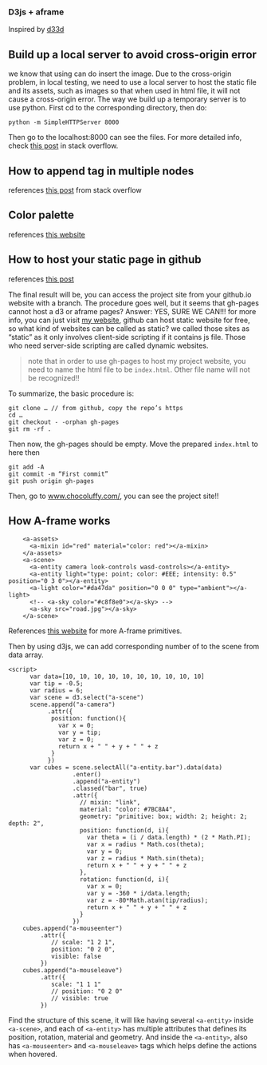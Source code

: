 ### D3js + aframe ###

Inspired by [d33d](https://www.youtube.com/watch?v=Tb2b5nFmmsM)

## Build up a local server to avoid cross-origin error

we know that using <a-image> can do insert the image. Due to the cross-origin problem, in local testing, we need to use a local server to host the static file and its assets, such as images so that when used in html file, it will not cause a cross-origin error. The way we build up a temporary server is to use python. First cd to the corresponding directory, then do:
```
python -m SimpleHTTPServer 8000
```
Then go to the localhost:8000 can see the files. For more detailed info, check [this post](http://stackoverflow.com/questions/8456538/origin-null-is-not-allowed-by-access-control-allow-origin) in stack overflow.

## How to append tag in multiple nodes
references [this post](http://stackoverflow.com/questions/24318154/d3-js-append-on-existing-div-and-hierarchy) from stack overflow

## Color palette
references [this website](http://paletton.com/#uid=10M0u0kiRKW0VGw8oOOrBQoTc+M)

## How to host your static page in github

references [this post](https://help.github.com/articles/creating-project-pages-manually/)

The final result will be, you can access the project site from your github.io website with a branch. The procedure goes well, but it seems that gh-pages cannot host a d3 or aframe pages? Answer: YES, SURE WE CAN!!! for more info, you can just visit [my website](https://chocoluffy.github.io/d3js-Aframe/), github can host static website for free, so what kind of websites can be called as static? we called those sites as “static” as it only involves client-side scripting if it contains js file. Those who need server-side scripting are called dynamic websites.

> note that in order to use gh-pages to host my project website, you need to name the html file to be `index.html`. Other file name will not be recognized!!

To summarize, the basic procedure is:

```
git clone … // from github, copy the repo’s https
cd …
git checkout - -orphan gh-pages
git rm -rf .
```
Then now, the gh-pages should be empty. Move the prepared `index.html` to here then
```
git add -A
git commit -m “First commit”
git push origin gh-pages
```
Then, go to www.chocoluffy.com/<your-project-name>, you can see the project site!!

## How A-frame works
```
    <a-assets>
      <a-mixin id="red" material="color: red"></a-mixin>
    </a-assets>
    <a-scene>
      <a-entity camera look-controls wasd-controls></a-entity>
      <a-entity light="type: point; color: #EEE; intensity: 0.5" position="0 3 0"></a-entity>
      <a-light color="#da47da" position="0 0 0" type="ambient"></a-light>
      <!-- <a-sky color="#c8f8e0"></a-sky> -->
      <a-sky src="road.jpg"></a-sky>
    </a-scene>
```
References [this website](https://aframe.io/docs/primitives/a-sky.html) for more A-frame primitives.

Then by using d3js, we can add corresponding number of <a-entity> to the scene from data array.

```
<script>
      var data=[10, 10, 10, 10, 10, 10, 10, 10, 10, 10]
      var tip = -0.5;
      var radius = 6;
      var scene = d3.select("a-scene")
      scene.append("a-camera")
           .attr({
            position: function(){
              var x = 0;
              var y = tip;
              var z = 0;
              return x + " " + y + " " + z
            }
           })
      var cubes = scene.selectAll("a-entity.bar").data(data)
                  .enter()
                  .append("a-entity")
                  .classed("bar", true)
                  .attr({
                    // mixin: "link",
                    material: "color: #7BC8A4",
                    geometry: "primitive: box; width: 2; height: 2; depth: 2",
                    position: function(d, i){
                      var theta = (i / data.length) * (2 * Math.PI);
                      var x = radius * Math.cos(theta); 
                      var y = 0;
                      var z = radius * Math.sin(theta);
                      return x + " " + y + " " + z
                    },
                    rotation: function(d, i){
                      var x = 0;
                      var y = -360 * i/data.length;
                      var z = -80*Math.atan(tip/radius);
                      return x + " " + y + " " + z
                    }
                  })
    cubes.append("a-mouseenter")
         .attr({
            // scale: "1 2 1",
            position: "0 2 0",
            visible: false
         })
    cubes.append("a-mouseleave")
         .attr({
            scale: "1 1 1"
            // position: "0 2 0"
            // visible: true
         })
```
Find the structure of this scene, it will like having several `<a-entity>` inside `<a-scene>`, and each of `<a-entity>` has multiple attributes that defines its position, rotation, material and geometry. And inside the `<a-entity>`, also has  `<a-mouseenter>` and `<a-mouseleave>` tags which helps define the actions when hovered. 















